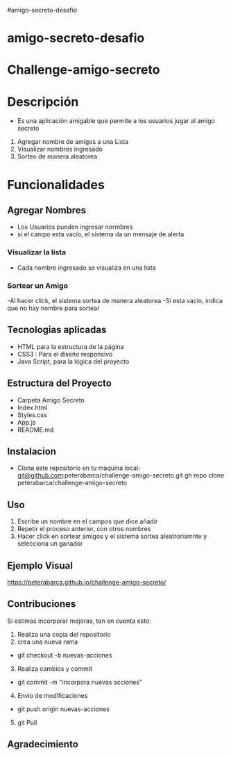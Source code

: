 ﻿#amigo-secreto-desafio
# amigo-secreto-desafio
# Challenge-amigo-secreto
# Descripción 
- Es una aplicación amigable 
que permite a los usuarios jugar al amigo secreto 
1. Agregar nombre de amigos a una Lista
2. Visualizar nombres ingresado
3. Sorteo de manera aleatorea

# Funcionalidades
## Agregar Nombres 
- Los Usuarios pueden ingresar normbres
- si el campo esta vacío, el sistema da un mensaje de alerta
### Visualizar la lista
-  Cada nombre ingresado se visualiza en una lista 

### Sortear un Amigo 
-Al hacer click, el sistema sortea de manera aleatorea 
-Si esta vacío, indica que no hay nombre para sortear

## Tecnologias aplicadas
- HTML para la estructura de la página
- CSS3 : Para el diseño responsivo 
- Java Script, para la lógica del proyecto

## Estructura del Proyecto
- Carpeta Amigo Secreto
- Index.html
- Styles.css
- App.js
- README.md

## Instalacion
- Clona este repositorio en tu maquina local:
git@github.com:peterabarca/challenge-amigo-secreto.git
gh repo clone peterabarca/challenge-amigo-secreto

## Uso

1. Escribe un nombre en el campos que dice añadir
2. Repetir el proceso anterior, con otros nombres
3. Hacer click en sortear amigos y el sistema sortea aleatroriamnte y selecciona un ganador

## Ejemplo Visual
https://peterabarca.github.io/challenge-amigo-secreto/

## Contribuciones

Si estimas incorporar mejoras, ten en cuenta esto:

1. Realiza una copia del repositorio
2. crea una nueva rama
- git checkout -b nuevas-acciones
3. Realiza cambios y commit
- git commit -m "incorpora nuevas acciones"
4. Envio de modificaciones
- git push origin nuevas-acciones
5. git Pull

## Agradecimiento

